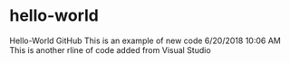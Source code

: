 # hello-world
Hello-World GitHub
This is an example of new code 6/20/2018 10:06 AM
This is another rline of code added from Visual Studio